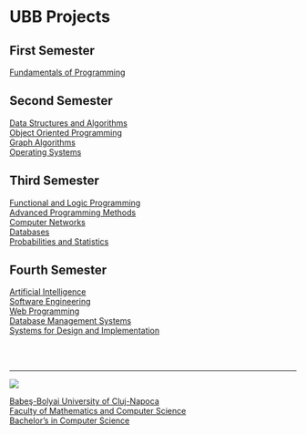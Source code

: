 # UBB Projects

## First Semester
[Fundamentals of Programming](https://github.com/adelinmihoc/University/tree/main/Fundamentals%20of%20Programming)

## Second Semester
[Data Structures and Algorithms](https://github.com/adelinmihoc/University/tree/main/Data%20Structures%20and%20Algorithms) <br>
[Object Oriented Programming](https://github.com/adelinmihoc/University/tree/main/Object%20Oriented%20Programming) <br>
[Graph Algorithms](https://github.com/adelinmihoc/University/tree/main/Graph%20Algorithms) <br>
[Operating Systems](https://github.com/adelinmihoc/University/tree/main/Operating%20Systems) <br>

## Third Semester
[Functional and Logic Programming](https://github.com/adelinmihoc/University/tree/main/Functional%20and%20Logic%20Programming) <br>
[Advanced Programming Methods](https://github.com/adelinmihoc/University/tree/main/Advanced%20Programming%20Methods) <br>
[Computer Networks](https://github.com/adelinmihoc/University/tree/main/Computer%20Networks) <br>
[Databases](https://github.com/adelinmihoc/University/tree/main/Databases) <br>
[Probabilities and Statistics](https://github.com/adelinmihoc/University/tree/main/Probabilities%20and%20Statistics) <br>

## Fourth Semester
[Artificial Intelligence](https://github.com/adelinmihoc/University/tree/main/Artificial%20Intelligence) <br>
[Software Engineering](https://github.com/adelinmihoc/University/tree/main/Software%20Engineering) <br>
[Web Programming](https://github.com/adelinmihoc/University/tree/main/Web%20Programming) <br>
[Database Management Systems](https://github.com/adelinmihoc/University/tree/main/Database%20Management%20Systems) <br>
[Systems for Design and Implementation](https://github.com/adelinmihoc/University/tree/main/Systems%20for%20Design%20and%20Implementation) <br>

<br>
<br>
<hr>
<img src="https://www.ubbcluj.ro/img/logo_UBB.png">
<br>

[Babeş-Bolyai University of Cluj-Napoca <br>
Faculty of Mathematics and Computer Science <br>
Bachelor’s in Computer Science](https://www.cs.ubbcluj.ro)
